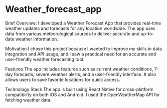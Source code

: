 # Weather_forecast_app

Brief Overview:
I developed a Weather Forecast App that provides real-time weather updates and forecasts for any location worldwide. The app uses data from various meteorological sources to deliver accurate and up-to-date weather information.
 
Motivation
I chose this project because I wanted to improve my skills in data integration and API usage, and I saw a practical need for an accurate and user-friendly weather forecasting tool.

Features
The app includes features such as current weather conditions, 7-day forecasts, severe weather alerts, and a user-friendly interface. It also allows users to save favorite locations for quick access.

Technology Stack
The app is built using React Native for cross-platform compatibility on both iOS and Android. I used the OpenWeatherMap API for fetching weather data. 
